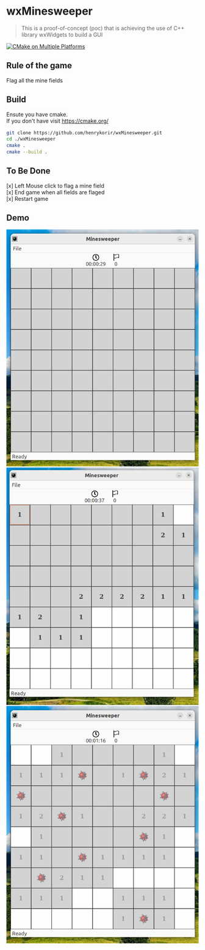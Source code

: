 # wxMinesweeper
> This is a proof-of-concept (poc) that is achieving the use of  C++ library wxWidgets to build a GUI

[![CMake on Multiple Platforms](https://github.com/henrykorir/wxMinesweeper/actions/workflows/cmake-multi-platform.yml/badge.svg)](https://github.com/henrykorir/wxMinesweeper/actions/workflows/cmake-multi-platform.yml)

## Rule of the game
Flag all the mine fields
## Build
Ensute you have cmake.</br>If you don't have visit https://cmake.org/</br>

```bash
git clone https://github.com/henrykorir/wxMinesweeper.git
cd ./wxMinesweeper
cmake .
cmake --build .
```

## To Be Done
[x] Left Mouse click to flag a mine field </br>
[x] End game when all fields are flaged </br>
[x] Restart game <br/>

## Demo
![Beginning](./screenshots/start.png)
![Progress](./screenshots/progress.png)
![End Game](./screenshots/end.png)
